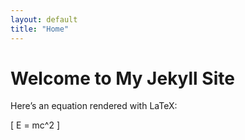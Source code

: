 ```yaml
---
layout: default
title: "Home"
---
```


# Welcome to My Jekyll Site

Here’s an equation rendered with LaTeX:

\[ E = mc^2 \]
